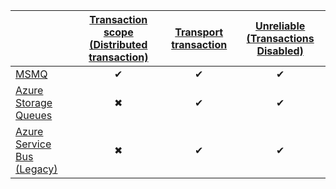|  | [Transaction scope (Distributed transaction)](/transports/transactions.md#transactions-transaction-scope-distributed-transaction) | [Transport transaction](/transports/transactions.md#transactions-transport-transaction)  | [Unreliable (Transactions Disabled)](/transports/transactions.md#transactions-unreliable-transactions-disabled) |
| :------------------| :-: |:-:| :-: |
| [MSMQ](/transports/msmq/transportconfig.md#transactions-and-delivery-guarantees) | &#10004; | &#10004; | &#10004; |
| [Azure Storage Queues](/transports/azure-storage-queues/transaction-support.md)| &#10006; | &#10004; | &#10004; |
| [Azure Service Bus (Legacy)](/transports/azure-service-bus/legacy/transaction-support.md) | &#10006; | &#10004; | &#10004; |
